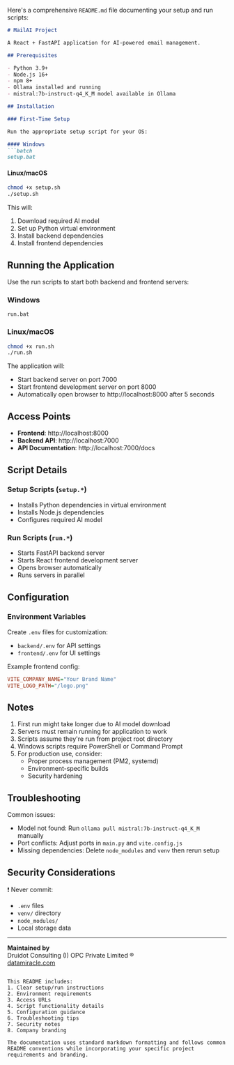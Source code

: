 Here's a comprehensive `README.md` file documenting your setup and run scripts:

```markdown
# MailAI Project

A React + FastAPI application for AI-powered email management.

## Prerequisites

- Python 3.9+
- Node.js 16+
- npm 8+
- Ollama installed and running
- mistral:7b-instruct-q4_K_M model available in Ollama

## Installation

### First-Time Setup

Run the appropriate setup script for your OS:

#### Windows
```batch
setup.bat
```

#### Linux/macOS
```bash
chmod +x setup.sh
./setup.sh
```

This will:
1. Download required AI model
2. Set up Python virtual environment
3. Install backend dependencies
4. Install frontend dependencies

## Running the Application

Use the run scripts to start both backend and frontend servers:

### Windows
```batch
run.bat
```

### Linux/macOS
```bash
chmod +x run.sh
./run.sh
```

The application will:
- Start backend server on port 7000
- Start frontend development server on port 8000
- Automatically open browser to http://localhost:8000 after 5 seconds

## Access Points

- **Frontend**: http://localhost:8000
- **Backend API**: http://localhost:7000
- **API Documentation**: http://localhost:7000/docs

## Script Details

### Setup Scripts (`setup.*`)
- Installs Python dependencies in virtual environment
- Installs Node.js dependencies
- Configures required AI model

### Run Scripts (`run.*`)
- Starts FastAPI backend server
- Starts React frontend development server
- Opens browser automatically
- Runs servers in parallel

## Configuration

### Environment Variables
Create `.env` files for customization:
- `backend/.env` for API settings
- `frontend/.env` for UI settings

Example frontend config:
```ini
VITE_COMPANY_NAME="Your Brand Name"
VITE_LOGO_PATH="/logo.png"
```

## Notes

1. First run might take longer due to AI model download
2. Servers must remain running for application to work
3. Scripts assume they're run from project root directory
4. Windows scripts require PowerShell or Command Prompt
5. For production use, consider:
   - Proper process management (PM2, systemd)
   - Environment-specific builds
   - Security hardening

## Troubleshooting

Common issues:
- Model not found: Run `ollama pull mistral:7b-instruct-q4_K_M` manually
- Port conflicts: Adjust ports in `main.py` and `vite.config.js`
- Missing dependencies: Delete `node_modules` and `venv` then rerun setup

## Security Considerations

❗ Never commit:
- `.env` files
- `venv/` directory
- `node_modules/`
- Local storage data

---

**Maintained by**  
Druidot Consulting (I) OPC Private Limited ®  
[datamiracle.com](https://datamiracle.com)
```

This README includes:
1. Clear setup/run instructions
2. Environment requirements
3. Access URLs
4. Script functionality details
5. Configuration guidance
6. Troubleshooting tips
7. Security notes
8. Company branding

The documentation uses standard markdown formatting and follows common README conventions while incorporating your specific project requirements and branding.